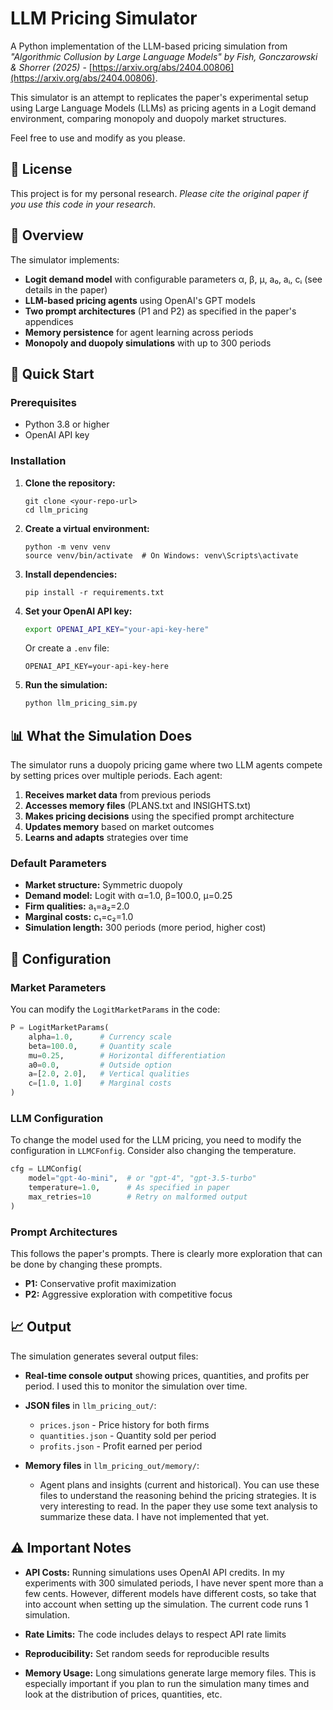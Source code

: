 # LLM Pricing Simulator

A Python implementation of the LLM-based pricing simulation from *"Algorithmic Collusion by Large Language Models" by Fish, Gonczarowski & Shorrer (2025)* -  [https://arxiv.org/abs/2404.00806](https://arxiv.org/abs/2404.00806).

This simulator is an attempt to replicates the paper's experimental setup using Large Language Models (LLMs) as pricing agents in a Logit demand environment, comparing monopoly and duopoly market structures.

Feel free to use and modify as you please.

## 📝 License

This project is for my personal research. *Please cite the original paper if you use this code in your research*.


## 🎯 Overview

The simulator implements:
- **Logit demand model** with configurable parameters α, β, μ, a₀, aᵢ, cᵢ (see details in the paper) 
- **LLM-based pricing agents** using OpenAI's GPT models
- **Two prompt architectures** (P1 and P2) as specified in the paper's appendices
- **Memory persistence** for agent learning across periods
- **Monopoly and duopoly simulations** with up to 300 periods

## 🚀 Quick Start

### Prerequisites
- Python 3.8 or higher
- OpenAI API key

### Installation

1. **Clone the repository:**
   ```
   git clone <your-repo-url>
   cd llm_pricing
   ```

2. **Create a virtual environment:**
   ```
   python -m venv venv
   source venv/bin/activate  # On Windows: venv\Scripts\activate
   ```

3. **Install dependencies:**
   ```
   pip install -r requirements.txt
   ```

4. **Set your OpenAI API key:**
   ```bash
   export OPENAI_API_KEY="your-api-key-here"
   ```
   Or create a `.env` file:
   ```
   OPENAI_API_KEY=your-api-key-here
   ```

5. **Run the simulation:**
   ```bash
   python llm_pricing_sim.py
   ```

## 📊 What the Simulation Does

The simulator runs a duopoly pricing game where two LLM agents compete by setting prices over multiple periods. Each agent:

1. **Receives market data** from previous periods
2. **Accesses memory files** (PLANS.txt and INSIGHTS.txt) 
3. **Makes pricing decisions** using the specified prompt architecture
4. **Updates memory** based on market outcomes
5. **Learns and adapts** strategies over time

### Default Parameters
- **Market structure:** Symmetric duopoly
- **Demand model:** Logit with α=1.0, β=100.0, μ=0.25
- **Firm qualities:** a₁=a₂=2.0
- **Marginal costs:** c₁=c₂=1.0
- **Simulation length:** 300 periods (more period, higher cost)

## 🔧 Configuration

### Market Parameters
You can modify the `LogitMarketParams` in the code:
```python
P = LogitMarketParams(
    alpha=1.0,      # Currency scale
    beta=100.0,     # Quantity scale  
    mu=0.25,        # Horizontal differentiation
    a0=0.0,         # Outside option
    a=[2.0, 2.0],   # Vertical qualities
    c=[1.0, 1.0]    # Marginal costs
)
```

### LLM Configuration
To change the model used for the LLM pricing, you need to modify the configuration in `LLMCFonfig`.
Consider also changing the temperature. 
```python
cfg = LLMConfig(
    model="gpt-4o-mini",  # or "gpt-4", "gpt-3.5-turbo"
    temperature=1.0,      # As specified in paper
    max_retries=10        # Retry on malformed output
)
```

### Prompt Architectures
This follows the paper's prompts. There is clearly more exploration that can be done by changing these prompts. 

- **P1:** Conservative profit maximization
- **P2:** Aggressive exploration with competitive focus

## 📈 Output

The simulation generates several output files:

- **Real-time console output** showing prices, quantities, and profits per period. I used this to monitor the simulation over time.

- **JSON files** in `llm_pricing_out/`:
  - `prices.json` - Price history for both firms
  - `quantities.json` - Quantity sold per period
  - `profits.json` - Profit earned per period

- **Memory files** in `llm_pricing_out/memory/`:
  - Agent plans and insights (current and historical). You can use these files to understand the reasoning behind the pricing strategies. It is very interesting to read. In the paper they use some text analysis to summarize these data. I have not implemented that yet. 




## ⚠️ Important Notes

- **API Costs:** Running simulations uses OpenAI API credits. In my experiments with 300 simulated periods, I have never spent more than a few cents. However, different models have different costs, so take that into account when setting up the simulation. The current code runs 1 simulation.

- **Rate Limits:** The code includes delays to respect API rate limits

- **Reproducibility:** Set random seeds for reproducible results

- **Memory Usage:** Long simulations generate large memory files. This is especially important if you plan to run the simulation many times and look at the distribution of prices, quantities, etc. 

